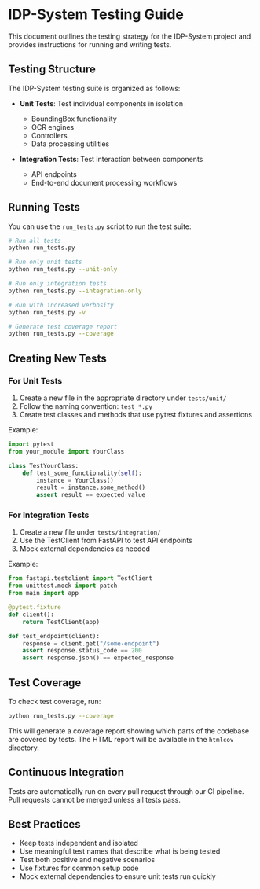 # IDP-System Testing Guide

This document outlines the testing strategy for the IDP-System project and provides instructions for running and writing tests.

## Testing Structure

The IDP-System testing suite is organized as follows:

- **Unit Tests**: Test individual components in isolation
  - BoundingBox functionality
  - OCR engines
  - Controllers 
  - Data processing utilities

- **Integration Tests**: Test interaction between components
  - API endpoints
  - End-to-end document processing workflows

## Running Tests

You can use the `run_tests.py` script to run the test suite:

```bash
# Run all tests
python run_tests.py

# Run only unit tests
python run_tests.py --unit-only

# Run only integration tests
python run_tests.py --integration-only

# Run with increased verbosity
python run_tests.py -v

# Generate test coverage report
python run_tests.py --coverage
```

## Creating New Tests

### For Unit Tests

1. Create a new file in the appropriate directory under `tests/unit/`
2. Follow the naming convention: `test_*.py`
3. Create test classes and methods that use pytest fixtures and assertions

Example:

```python
import pytest
from your_module import YourClass

class TestYourClass:
    def test_some_functionality(self):
        instance = YourClass()
        result = instance.some_method()
        assert result == expected_value
```

### For Integration Tests

1. Create a new file under `tests/integration/`
2. Use the TestClient from FastAPI to test API endpoints
3. Mock external dependencies as needed

Example:

```python
from fastapi.testclient import TestClient
from unittest.mock import patch
from main import app

@pytest.fixture
def client():
    return TestClient(app)

def test_endpoint(client):
    response = client.get("/some-endpoint")
    assert response.status_code == 200
    assert response.json() == expected_response
```

## Test Coverage

To check test coverage, run:

```bash
python run_tests.py --coverage
```

This will generate a coverage report showing which parts of the codebase are covered by tests. The HTML report will be available in the `htmlcov` directory.

## Continuous Integration

Tests are automatically run on every pull request through our CI pipeline. Pull requests cannot be merged unless all tests pass.

## Best Practices

- Keep tests independent and isolated
- Use meaningful test names that describe what is being tested
- Test both positive and negative scenarios
- Use fixtures for common setup code
- Mock external dependencies to ensure unit tests run quickly
